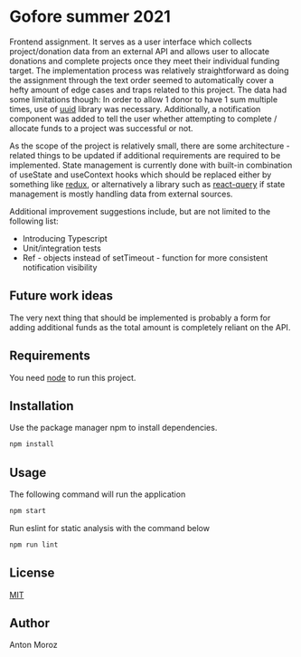 # Gofore summer 2021

Frontend assignment. It serves as a user interface which collects project/donation data from an external API and allows user to allocate donations and complete projects once they meet their individual funding target. The implementation process was relatively straightforward as doing the assignment through the text order seemed to automatically cover a hefty amount of edge cases and traps related to this project. The data had some limitations though: In order to allow 1 donor to have 1 sum multiple times, use of [uuid](https://www.npmjs.com/package/uuid) library was necessary. Additionally, a notification component was added to tell the user whether attempting to complete / allocate funds to a project was successful or not.

As the scope of the project is relatively small, there are some architecture - related things to be updated if additional requirements are required to be implemented. State management is currently done with built-in combination of useState and useContext hooks which should be replaced either by something like [redux](https://redux.js.org/), or alternatively a library such as [react-query](https://react-query.tanstack.com/) if state management is mostly handling data from external sources.

Additional improvement suggestions include, but are not limited to the following list:
- Introducing Typescript
- Unit/integration tests
- Ref - objects instead of setTimeout - function for more consistent notification visibility

## Future work ideas
The very next thing that should be implemented is probably a form for adding additional funds as the total amount is completely reliant on the API.

## Requirements

You need [node](https://nodejs.org/en/) to run this project.

## Installation

Use the package manager npm to install dependencies.

```bash
npm install
```

## Usage

The following command will run the application

```bash
npm start
```

Run eslint for static analysis with the command below
```bash
npm run lint
```

## License
[MIT](https://choosealicense.com/licenses/mit/)

## Author
Anton Moroz
